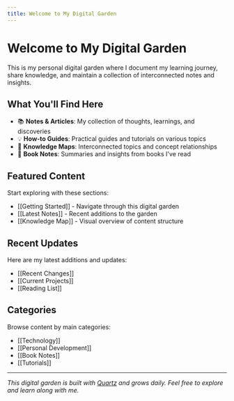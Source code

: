 ```yaml
---
title: Welcome to My Digital Garden
---
```


# Welcome to My Digital Garden

This is my personal digital garden where I document my learning journey, share knowledge, and maintain a collection of interconnected notes and insights.

## What You'll Find Here

- 📚 **Notes & Articles**: My collection of thoughts, learnings, and discoveries
- 💡 **How-to Guides**: Practical guides and tutorials on various topics
- 🔗 **Knowledge Maps**: Interconnected topics and concept relationships
- 📖 **Book Notes**: Summaries and insights from books I've read

## Featured Content

Start exploring with these sections:

- [[Getting Started]] - Navigate through this digital garden
- [[Latest Notes]] - Recent additions to the garden
- [[Knowledge Map]] - Visual overview of content structure

## Recent Updates

Here are my latest additions and updates:

- [[Recent Changes]]
- [[Current Projects]]
- [[Reading List]]

## Categories

Browse content by main categories:

- [[Technology]]
- [[Personal Development]]
- [[Book Notes]]
- [[Tutorials]]

---

*This digital garden is built with [Quartz](https://quartz.jzhao.xyz/) and grows daily. Feel free to explore and learn along with me.*
